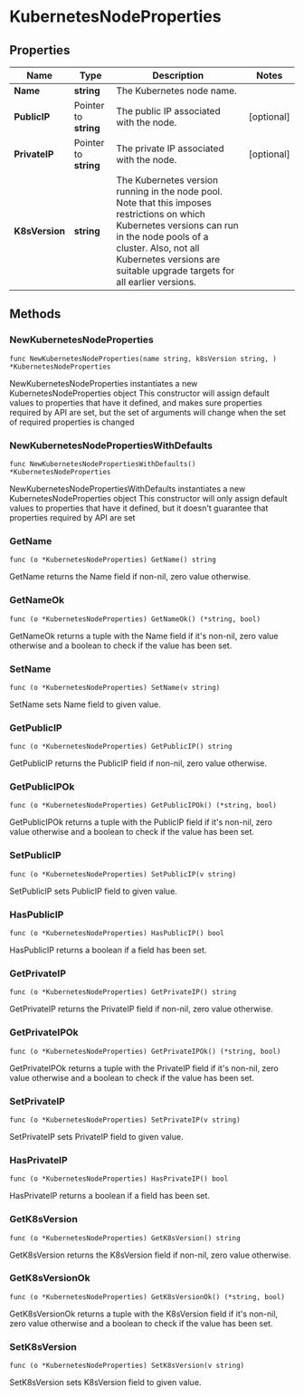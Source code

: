 # KubernetesNodeProperties

## Properties

|Name | Type | Description | Notes|
|------------ | ------------- | ------------- | -------------|
|**Name** | **string** | The Kubernetes node name. | |
|**PublicIP** | Pointer to **string** | The public IP associated with the node. | [optional] |
|**PrivateIP** | Pointer to **string** | The private IP associated with the node. | [optional] |
|**K8sVersion** | **string** | The Kubernetes version running in the node pool. Note that this imposes restrictions on which Kubernetes versions can run in the node pools of a cluster. Also, not all Kubernetes versions are suitable upgrade targets for all earlier versions. | |

## Methods

### NewKubernetesNodeProperties

`func NewKubernetesNodeProperties(name string, k8sVersion string, ) *KubernetesNodeProperties`

NewKubernetesNodeProperties instantiates a new KubernetesNodeProperties object
This constructor will assign default values to properties that have it defined,
and makes sure properties required by API are set, but the set of arguments
will change when the set of required properties is changed

### NewKubernetesNodePropertiesWithDefaults

`func NewKubernetesNodePropertiesWithDefaults() *KubernetesNodeProperties`

NewKubernetesNodePropertiesWithDefaults instantiates a new KubernetesNodeProperties object
This constructor will only assign default values to properties that have it defined,
but it doesn't guarantee that properties required by API are set

### GetName

`func (o *KubernetesNodeProperties) GetName() string`

GetName returns the Name field if non-nil, zero value otherwise.

### GetNameOk

`func (o *KubernetesNodeProperties) GetNameOk() (*string, bool)`

GetNameOk returns a tuple with the Name field if it's non-nil, zero value otherwise
and a boolean to check if the value has been set.

### SetName

`func (o *KubernetesNodeProperties) SetName(v string)`

SetName sets Name field to given value.


### GetPublicIP

`func (o *KubernetesNodeProperties) GetPublicIP() string`

GetPublicIP returns the PublicIP field if non-nil, zero value otherwise.

### GetPublicIPOk

`func (o *KubernetesNodeProperties) GetPublicIPOk() (*string, bool)`

GetPublicIPOk returns a tuple with the PublicIP field if it's non-nil, zero value otherwise
and a boolean to check if the value has been set.

### SetPublicIP

`func (o *KubernetesNodeProperties) SetPublicIP(v string)`

SetPublicIP sets PublicIP field to given value.

### HasPublicIP

`func (o *KubernetesNodeProperties) HasPublicIP() bool`

HasPublicIP returns a boolean if a field has been set.

### GetPrivateIP

`func (o *KubernetesNodeProperties) GetPrivateIP() string`

GetPrivateIP returns the PrivateIP field if non-nil, zero value otherwise.

### GetPrivateIPOk

`func (o *KubernetesNodeProperties) GetPrivateIPOk() (*string, bool)`

GetPrivateIPOk returns a tuple with the PrivateIP field if it's non-nil, zero value otherwise
and a boolean to check if the value has been set.

### SetPrivateIP

`func (o *KubernetesNodeProperties) SetPrivateIP(v string)`

SetPrivateIP sets PrivateIP field to given value.

### HasPrivateIP

`func (o *KubernetesNodeProperties) HasPrivateIP() bool`

HasPrivateIP returns a boolean if a field has been set.

### GetK8sVersion

`func (o *KubernetesNodeProperties) GetK8sVersion() string`

GetK8sVersion returns the K8sVersion field if non-nil, zero value otherwise.

### GetK8sVersionOk

`func (o *KubernetesNodeProperties) GetK8sVersionOk() (*string, bool)`

GetK8sVersionOk returns a tuple with the K8sVersion field if it's non-nil, zero value otherwise
and a boolean to check if the value has been set.

### SetK8sVersion

`func (o *KubernetesNodeProperties) SetK8sVersion(v string)`

SetK8sVersion sets K8sVersion field to given value.




